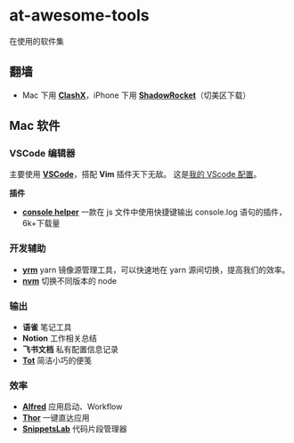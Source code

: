 # at-awesome-tools

在使用的软件集

## 翻墙

- Mac 下用 [**ClashX**](https://github.com/yichengchen/clashX/releases)，iPhone 下用 [**ShadowRocket**](https://itunes.apple.com/us/app/shadowrocket/id932747118?mt=8)（切美区下载）

## Mac 软件

### VSCode 编辑器

主要使用 [**VSCode**](https://code.visualstudio.com/)，搭配 **Vim** 插件天下无敌。
这是[我的 VScode 配置](./VSCode)。

**插件**

- [**console helper**](https://marketplace.visualstudio.com/items?itemName=AT-9420.console-helper) 一款在 js 文件中使用快捷键输出 console.log 语句的插件，6k+下载量

### 开发辅助

- [**yrm**](https://www.npmjs.com/package/yrm) yarn 镜像源管理工具，可以快速地在 yarn 源间切换，提高我们的效率。
- [**nvm**](https://github.com/nvm-sh/nvm) 切换不同版本的 node

### 输出

- **语雀** 笔记工具
- **Notion** 工作相关总结
- **飞书文档** 私有配置信息记录
- [**Tot**](https://apps.apple.com/us/app/tot/id1491071483?mt=12) 简洁小巧的便笺

### 效率

- [**Alfred**](https://www.macwk.com/soft/alfred-4) 应用启动、Workflow
- [**Thor**](https://github.com/gbammc/Thor) 一键直达应用
- [**SnippetsLab**](https://www.renfei.org/snippets-lab/) 代码片段管理器

